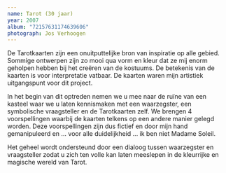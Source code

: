 ```yaml
---
name: Tarot (30 jaar)
year: 2007
album: "72157631174639606"
photograph: Jos Verhoogen
---
```

De Tarotkaarten zijn een onuitputtelijke bron van inspiratie op alle gebied. Sommige ontwerpen zijn zo mooi qua vorm en kleur dat ze mij enorm geholpen hebben bij het creëren van de kostuums. De betekenis van de kaarten is voor interpretatie vatbaar. De kaarten waren mijn artistiek uitgangspunt voor dit project.

In het begin van dit optreden nemen we u mee naar de ruïne van een kasteel waar we u laten kennismaken met een waarzegster, een symbolische vraagsteller en de Tarotkaarten zelf.
We brengen 4 voorspellingen waarbij de kaarten telkens op een andere manier gelegd worden. Deze voorspellingen zijn dus fictief en door mijn hand gemanipuleerd en ... voor alle duidelijkheid ... ik ben niet Madame Soleil.

Het geheel wordt ondersteund door een dialoog tussen waarzegster en vraagsteller zodat u zich ten volle kan laten meeslepen in de kleurrijke en magische wereld van Tarot.
